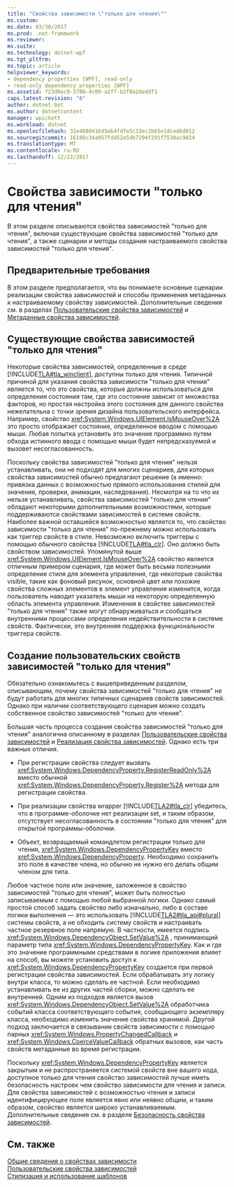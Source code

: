 ```yaml
---
title: "Свойства зависимости \"только для чтения\""
ms.custom: 
ms.date: 03/30/2017
ms.prod: .net-framework
ms.reviewer: 
ms.suite: 
ms.technology: dotnet-wpf
ms.tgt_pltfrm: 
ms.topic: article
helpviewer_keywords:
- dependency properties [WPF], read-only
- read-only dependency properties [WPF]
ms.assetid: f23d6ec9-3780-4c09-a2ff-b2f0a2deddf1
caps.latest.revision: "8"
author: dotnet-bot
ms.author: dotnetcontent
manager: wpickett
ms.workload: dotnet
ms.openlocfilehash: 31e4080416d5eb4fdfe5c33ec2b65e1dced6d012
ms.sourcegitcommit: 16186c34a957fdd52e5db7294f291f7530ac9d24
ms.translationtype: MT
ms.contentlocale: ru-RU
ms.lasthandoff: 12/22/2017
---
```

# <a name="read-only-dependency-properties"></a>Свойства зависимости "только для чтения"
В этом разделе описываются свойства зависимостей "только для чтения", включая существующие свойства зависимостей "только для чтения", а также сценарии и методы создания настраиваемого свойства зависимостей "только для чтения".  
  

  
<a name="prerequisites"></a>   
## <a name="prerequisites"></a>Предварительные требования  
 В этом разделе предполагается, что вы понимаете основные сценарии реализации свойства зависимостей и способы применения метаданных к настраиваемому свойству зависимостей. Дополнительные сведения см. в разделах [Пользовательские свойства зависимостей](../../../../docs/framework/wpf/advanced/custom-dependency-properties.md) и [Метаданные свойства зависимостей](../../../../docs/framework/wpf/advanced/dependency-property-metadata.md).  
  
<a name="existing"></a>   
## <a name="existing-read-only-dependency-properties"></a>Существующие свойства зависимостей "только для чтения"  
 Некоторые свойства зависимостей, определенные в среде [!INCLUDE[TLA#tla_winclient](../../../../includes/tlasharptla-winclient-md.md)], доступны только для чтения. Типичной причиной для указания свойства зависимости "только для чтения" является то, что это свойства, которые должны использоваться для определения состояния там, где это состояние зависит от множества факторов, но простая настройка этого состояния для данного свойства нежелательна с точки зрения дизайна пользовательского интерфейса. Например, свойство <xref:System.Windows.UIElement.IsMouseOver%2A> это просто отображает состояние, определенное вводом с помощью мыши. Любая попытка установить это значение программно путем обхода истинного ввода с помощью мыши будет непредсказуемой и вызовет несогласованность.  
  
 Поскольку свойства зависимостей "только для чтения" нельзя устанавливать, они не подходят для многих сценариев, для которых свойства зависимостей обычно предлагают решение (а именно: привязка данных с возможностью прямого использования стилей для значения, проверки, анимации, наследования). Несмотря на то что их нельзя устанавливать, свойства зависимостей "только для чтения" обладают некоторыми дополнительными возможностями, которые поддерживаются свойствами зависимостей в системе свойств. Наиболее важной оставшейся возможностью является то, что свойство зависимости "только для чтения" по-прежнему можно использовать как триггер свойств в стиле. Невозможно включить триггеры с помощью обычного свойства [!INCLUDE[TLA#tla_clr](../../../../includes/tlasharptla-clr-md.md)]. Оно должно быть свойством зависимостей. Упомянутой выше <xref:System.Windows.UIElement.IsMouseOver%2A> свойство является отличным примером сценария, где может быть весьма полезными определение стиля для элемента управления, где некоторые свойства visible, такие как фоновый рисунок, основной цвет или похожие свойства сложных элементов в элемент управления изменится, когда пользователь наводит указатель мыши на некоторую определенную область элемента управления. Изменения в свойстве зависимостей "только для чтения" также могут обнаруживаться и сообщаться внутренними процессами определения недействительности в системе свойств. Фактически, это внутренняя поддержка функциональности триггера свойств.  
  
<a name="new"></a>   
## <a name="creating-custom-read-only-dependency-properties"></a>Создание пользовательских свойств зависимостей "только для чтения"  
 Обязательно ознакомьтесь с вышеприведенным разделом, описывающим, почему свойства зависимостей "только для чтения" не будут работать для многих типичных сценариев свойств зависимостей. Однако при наличии соответствующего сценария можно создать собственное свойство зависимостей "только для чтения".  
  
 Большая часть процесса создания свойства зависимостей "только для чтения" аналогична описанному в разделах [Пользовательские свойства зависимостей](../../../../docs/framework/wpf/advanced/custom-dependency-properties.md) и [Реализация свойства зависимостей](../../../../docs/framework/wpf/advanced/how-to-implement-a-dependency-property.md). Однако есть три важных отличия.  
  
-   При регистрации свойства следует вызвать <xref:System.Windows.DependencyProperty.RegisterReadOnly%2A> вместо обычной <xref:System.Windows.DependencyProperty.Register%2A> метода для регистрации свойства.  
  
-   При реализации свойства wrapper [!INCLUDE[TLA2#tla_clr](../../../../includes/tla2sharptla-clr-md.md)] убедитесь, что в программе-оболочке нет реализации set, и таким образом, отсутствует несогласованность в состоянии "только для чтения" для открытой программы-оболочки.  
  
-   Объект, возвращаемый командлетом регистрации только для чтения, <xref:System.Windows.DependencyPropertyKey> вместо <xref:System.Windows.DependencyProperty>. Необходимо сохранить это поле в качестве члена, но обычно не нужно его делать общим членом для типа.  
  
 Любое частное поле или значение, заложенное в свойство зависимостей "только для чтения", может быть полностью записываемым с помощью любой выбранной логики. Однако самый простой способ задать свойство либо изначально, либо в составе логики выполнения — это использовать [!INCLUDE[TLA2#tla_api#plural](../../../../includes/tla2sharptla-apisharpplural-md.md)] системы свойств, а не обходить систему свойств и настраивать частное резервное поле напрямую. В частности, имеется подпись <xref:System.Windows.DependencyObject.SetValue%2A> , принимающий параметр типа <xref:System.Windows.DependencyPropertyKey>. Как и где это значение программными средствами в логике приложения влияет на способ, вы можете установить доступ к <xref:System.Windows.DependencyPropertyKey> создается при первой регистрации свойства зависимостей. Если обрабатывать эту логику внутри класса, то можно сделать ее частной. Если необходимо устанавливать ее из других частей сборки, можно сделать ее внутренней. Одним из подходов является вызов <xref:System.Windows.DependencyObject.SetValue%2A> обработчика событий класса соответствующего события, сообщающего экземпляру класса, необходимо изменить значение свойства хранимой. Другой подход заключается в связывании свойств зависимости с помощью парных <xref:System.Windows.PropertyChangedCallback> и <xref:System.Windows.CoerceValueCallback> обратных вызовов, как часть свойств метаданные во время регистрации.  
  
 Поскольку <xref:System.Windows.DependencyPropertyKey> является закрытым и не распространяется системой свойств вне вашего кода, доступное только для чтения свойство зависимостей лучше иметь безопасность настроек чем свойство зависимости для чтения и записи. Для свойства зависимостей с возможностью чтения и записи идентифицирующее поле является явно или неявно общим, и таким образом, свойство является широко устанавливаемым. Дополнительные сведения см. в разделе [Безопасность свойства зависимостей](../../../../docs/framework/wpf/advanced/dependency-property-security.md).  
  
## <a name="see-also"></a>См. также  
 [Общие сведения о свойствах зависимости](../../../../docs/framework/wpf/advanced/dependency-properties-overview.md)  
 [Пользовательские свойства зависимостей](../../../../docs/framework/wpf/advanced/custom-dependency-properties.md)  
 [Стилизация и использование шаблонов](../../../../docs/framework/wpf/controls/styling-and-templating.md)
